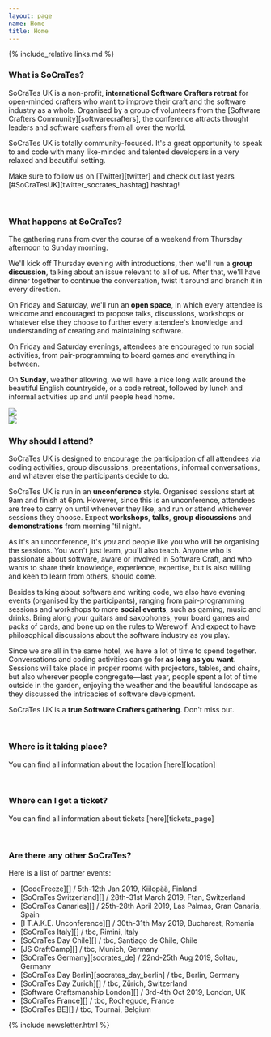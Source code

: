 ```yaml
---
layout: page
name: Home
title: Home
---
```


{% include_relative links.md %}

### What is SoCraTes?

SoCraTes UK is a non-profit, **international Software Crafters retreat** for open-minded crafters 
who want to improve their craft and the software industry as a whole. Organised by a group of volunteers 
from the [Software Crafters Community][softwarecrafters], the conference attracts thought leaders
and software crafters from all over the world.

SoCraTes UK is totally community-focused. It's a great opportunity to speak to and code with many like-minded and talented developers in a very relaxed and beautiful setting.

Make sure to follow us on [Twitter][twitter] and check out last years [#SoCraTesUK][twitter_socrates_hashtag] hashtag!

<br>

### What happens at SoCraTes?

The gathering runs from over the course of a weekend from Thursday afternoon to Sunday morning.

We'll kick off Thursday evening with introductions, then we'll run a **group discussion**, talking about an issue relevant to all of us. After that, we'll have dinner together to continue the conversation, twist it around and branch it in every direction.

On Friday and Saturday, we'll run an **open space**, in which every attendee is welcome and encouraged to propose talks, discussions, workshops or whatever else they choose to further every attendee's knowledge and understanding of creating and maintaining software.

On Friday and Saturday evenings, attendees are encouraged to run social activities, from pair-programming to board games and everything in between.

On **Sunday**, weather allowing, we will have a nice long walk around the beautiful English countryside, or a code retreat, followed by lunch and informal activities up and until people head home.

<div class="conference-photogrid">
	<div class="row">
		<div class="col-md-6">
			<img class="img-responsive thumbnail" src="img/2014/sandroSession.jpg">
		</div>
		<div class="col-md-6">
			<img class="img-responsive thumbnail" src="img/2014/outdoors.jpg">
		</div>
	</div>
</div>

### Why should I attend?

SoCraTes UK is designed to encourage the participation of all attendees via coding activities, group discussions, presentations, informal conversations, and whatever else the participants decide to do.

SoCraTes UK is run in an **unconference** style. Organised sessions start at 9am and finish at 6pm. However, since this is an unconference, attendees are free to carry on until whenever they like, and run or attend whichever sessions they choose. Expect **workshops**, **talks**, **group discussions** and **demonstrations** from morning 'til night.

As it's an unconference, it's *you* and people like you who will be organising the sessions. You won't just learn, you'll also teach. Anyone who is passionate about software, aware or involved in Software Craft, and who wants to share their knowledge, experience, expertise, but is also willing and keen to learn from others, should come.

Besides talking about software and writing code, we also have evening events (organised by the participants), ranging from pair-programming sessions and workshops to more **social events**, such as gaming, music and drinks. Bring along your guitars and saxophones, your board games and packs of cards, and bone up on the rules to Werewolf. And expect to have philosophical discussions about the software industry as you play.

Since we are all in the same hotel, we have a lot of time to spend together. Conversations and coding activities can go for **as long as you want**. Sessions will take place in proper rooms with projectors, tables, and chairs, but also wherever people congregate—last year, people spent a lot of time outside in the garden, enjoying the weather and the beautiful landscape as they discussed the intricacies of software development.

SoCraTes UK is a **true Software Crafters gathering**. Don't miss out.

<br>

### Where is it taking place?

You can find all information about the location [here][location] 

<br>

### Where can I get a ticket?

You can find all information about tickets [here][tickets_page]

<br>

### Are there any other SoCraTes?

Here is a list of partner events:

* [CodeFreeze][] / 5th-12th Jan 2019, Kiilopää, Finland
* [SoCraTes Switzerland][] / 28th-31st March 2019, Ftan, Switzerland
* [SoCraTes Canaries][] / 25th-28th April 2019, Las Palmas, Gran Canaria, Spain
* [I T.A.K.E. Unconference][] / 30th-31th May 2019, Bucharest, Romania
* [SoCraTes Italy][] / tbc, Rimini, Italy
* [SoCraTes Day Chile][] / tbc, Santiago de Chile, Chile
* [JS CraftCamp][] / tbc, Munich, Germany
* [SoCraTes Germany][socrates_de] / 22nd-25th Aug 2019, Soltau, Germany
* [SoCraTes Day Berlin][socrates_day_berlin] / tbc, Berlin, Germany
* [SoCraTes Day Zurich][] / tbc, Zürich, Switzerland
* [Software Craftsmanship London][] / 3rd-4th Oct 2019, London, UK
* [SoCraTes France][] / tbc, Rochegude, France
* [SoCraTes BE][] / tbc, Tournai, Belgium

{% include newsletter.html %}
